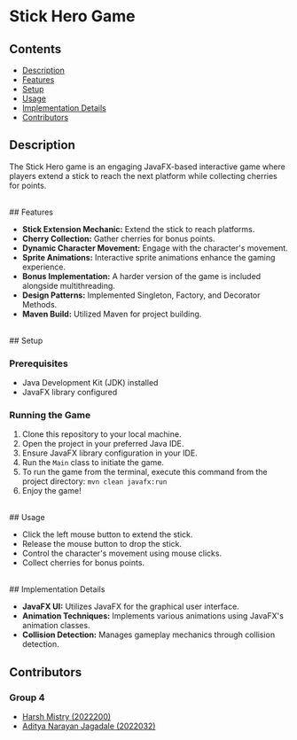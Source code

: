 # Stick Hero Game


## Contents

- [Description](#description)
- [Features](#features)
- [Setup](#setup)
- [Usage](#usage)
- [Implementation Details](#implementation-details)
- [Contributors](#contributors)

## Description <a name="description"></a>

The Stick Hero game is an engaging JavaFX-based interactive game where players extend a stick to reach the next platform while collecting cherries for points.

<br>
## Features <a name="features"></a>

- **Stick Extension Mechanic:** Extend the stick to reach platforms.
- **Cherry Collection:** Gather cherries for bonus points.
- **Dynamic Character Movement:** Engage with the character's movement.
- **Sprite Animations:** Interactive sprite animations enhance the gaming experience.
- **Bonus Implementation:** A harder version of the game is included alongside multithreading.
- **Design Patterns:** Implemented Singleton, Factory, and Decorator Methods.
- **Maven Build:** Utilized Maven for project building.

<br>
## Setup <a name="setup"></a>

### Prerequisites

- Java Development Kit (JDK) installed
- JavaFX library configured

### Running the Game

1. Clone this repository to your local machine.
2. Open the project in your preferred Java IDE.
3. Ensure JavaFX library configuration in your IDE.
4. Run the `Main` class to initiate the game.
5. To run the game from the terminal, execute this command from the project directory: `mvn clean javafx:run`
6. Enjoy the game!


<br>
## Usage <a name="usage"></a>

- Click the left mouse button to extend the stick.
- Release the mouse button to drop the stick.
- Control the character's movement using mouse clicks.
- Collect cherries for bonus points.

<br>
## Implementation Details <a name="implementation-details"></a>

- **JavaFX UI:** Utilizes JavaFX for the graphical user interface.
- **Animation Techniques:** Implements various animations using JavaFX's animation classes.
- **Collision Detection:** Manages gameplay mechanics through collision detection.

## Contributors <a name="contributors"></a>

### Group 4
- [Harsh Mistry (2022200)](https://github.com/FakePickle)
- [Aditya Narayan Jagadale (2022032)](https://github.com/jaagss)
